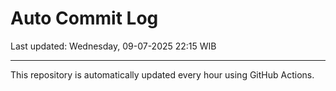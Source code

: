 # Auto Commit Log

Last updated: Wednesday, 09-07-2025 22:15 WIB

---

This repository is automatically updated every hour using GitHub Actions.

